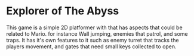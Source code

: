 # Explorer of The Abyss
This game is a simple 2D platformer with that has aspects that could be related to Mario. for instance Wall jumping, enemies that patrol, and some traps. It has it's own features to it such as enemy turret that tracks the players movement, and gates that need small keys collected to open.
